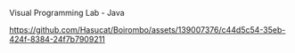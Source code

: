 Visual Programming Lab - Java

https://github.com/Hasucat/Boirombo/assets/139007376/c44d5c54-35eb-424f-8384-24f7b7909211
